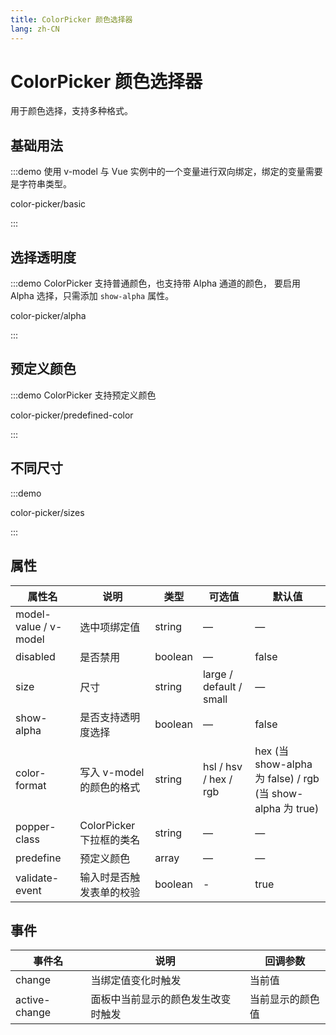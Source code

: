 ```yaml
---
title: ColorPicker 颜色选择器
lang: zh-CN
---
```


# ColorPicker 颜色选择器

用于颜色选择，支持多种格式。

## 基础用法

:::demo 使用 v-model 与 Vue 实例中的一个变量进行双向绑定，绑定的变量需要是字符串类型。

color-picker/basic

:::

## 选择透明度

:::demo ColorPicker 支持普通颜色，也支持带 Alpha 通道的颜色， 要启用 Alpha 选择，只需添加 `show-alpha` 属性。

color-picker/alpha

:::

## 预定义颜色

:::demo ColorPicker 支持预定义颜色

color-picker/predefined-color

:::

## 不同尺寸

:::demo

color-picker/sizes

:::

## 属性

| 属性名                | 说明                      | 类型    | 可选值                  | 默认值                                                     |
| --------------------- | ------------------------- | ------- | ----------------------- | ---------------------------------------------------------- |
| model-value / v-model | 选中项绑定值              | string  | —                       | —                                                          |
| disabled              | 是否禁用                  | boolean | —                       | false                                                      |
| size                  | 尺寸                      | string  | large / default / small | —                                                          |
| show-alpha            | 是否支持透明度选择        | boolean | —                       | false                                                      |
| color-format          | 写入 v-model 的颜色的格式 | string  | hsl / hsv / hex / rgb   | hex (当 show-alpha 为 false) / rgb (当 show-alpha 为 true) |
| popper-class          | ColorPicker 下拉框的类名  | string  | —                       | —                                                          |
| predefine             | 预定义颜色                | array   | —                       | —                                                          |
| validate-event        | 输入时是否触发表单的校验  | boolean | -                       | true                                                       |

## 事件

| 事件名        | 说明                               | 回调参数         |
| ------------- | ---------------------------------- | ---------------- |
| change        | 当绑定值变化时触发                 | 当前值           |
| active-change | 面板中当前显示的颜色发生改变时触发 | 当前显示的颜色值 |
